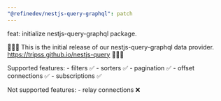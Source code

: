 ```yaml
---
"@refinedev/nestjs-query-graphql": patch
---
```


feat: initialize nestjs-query-graphql package.

🎉🎉🎉 This is the initial release of our nestjs-query-graphql data provider. https://tripss.github.io/nestjs-query 🎉🎉🎉

Supported features: - filters ✅ - sorters ✅ - pagination ✅ - offset connections ✅ - subscriptions ✅

Not supported features: - relay connections ❌
